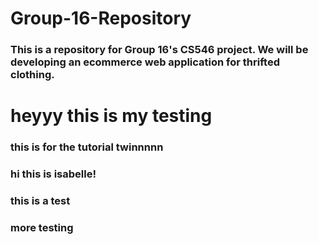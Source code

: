 # Group-16-Repository
### This is a repository for Group 16's CS546 project. We will be developing an ecommerce web application for thrifted clothing.

# heyyy this is my testing
### this is for the tutorial twinnnnn
### hi this is isabelle!
### this is a test
### more testing